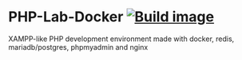 # PHP-Lab-Docker [![Build image](https://github.com/unizLike/PHP-Lab-Docker/actions/workflows/main.yml/badge.svg)](https://github.com/unizLike/PHP-Lab-Docker/actions/workflows/main.yml)
XAMPP-like PHP development environment made with docker, redis, mariadb/postgres, phpmyadmin and nginx
